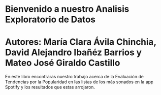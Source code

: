 # Bienvenido a nuestro Analisis Exploratorio de Datos

# Autores: María Clara Ávila Chinchia, David Alejandro Ibañéz Barrios y Mateo José Giraldo Castillo

En este libro encontraras nuestro trabajo acerca de la Evaluación de Tendencias por la Popularidad en las listas de los más sonados en la app Spotify y los resultados que estas arrojaron. 
